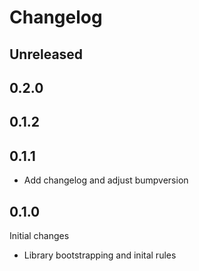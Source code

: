 Changelog
============

Unreleased
------------


0.2.0
------------


0.1.2
------------


0.1.1
------------
* Add changelog and adjust bumpversion


0.1.0
------------
Initial changes
* Library bootstrapping and inital rules
